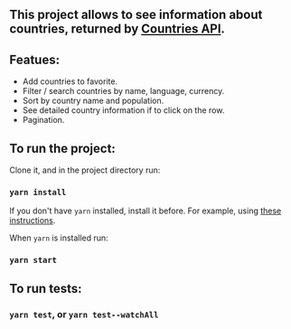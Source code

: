 ## This project allows to see information about countries, returned by  [Countries API](https://restcountries.com/v3.1/all).

## Featues:
- Add countries to favorite.
- Filter / search countries by name, language, currency.
- Sort by country name and population.
- See detailed country information if to click on the row.
- Pagination.



## To run the project:
Clone it, and in the project directory run:

### `yarn install`


If you don't have `yarn` installed, install it before. For example, using [these instructions](https://classic.yarnpkg.com/lang/en/docs/install/).

When `yarn` is installed run:

### `yarn start`



## To run tests:

### `yarn test`, or `yarn test--watchAll`